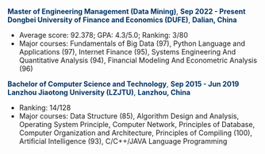 <span style="color:#003366;">**Master of Engineering Management (Data Mining)**</span>, <span style="color:#003366;">**Sep 2022 - Present**</span><br>
<span style="color:#003366;">**Dongbei University of Finance and Economics (DUFE)**</span>, <span style="color:#003366;">**Dalian, China**</span>  
- Average score: 92.378; GPA: 4.3/5.0; Ranking: 3/80  
- Major courses: Fundamentals of Big Data (97), Python Language and Applications (97), Internet Finance (95), Systems Engineering And Quantitative Analysis (94), Financial Modeling And Econometric Analysis (96)  

<span style="color:#003366;">**Bachelor of Computer Science and Technology**</span>, <span style="color:#003366;">**Sep 2015 - Jun 2019**</span><br>
<span style="color:#003366;">**Lanzhou Jiaotong University (LZJTU)**</span>, <span style="color:#003366;">**Lanzhou, China**</span>    
- Ranking: 14/128  
- Major courses: Data Structure (85), Algorithm Design and Analysis, Operating System Principle, Computer Network, Principles of Database, Computer Organization and Architecture, Principles of Compiling (100), Artificial Intelligence (93), C/C++/JAVA Language Programming
